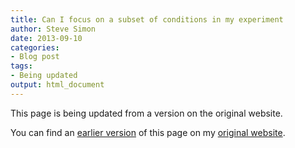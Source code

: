```yaml
---
title: Can I focus on a subset of conditions in my experiment
author: Steve Simon
date: 2013-09-10
categories:
- Blog post
tags:
- Being updated
output: html_document
---
```


This page is being updated from a version on the original website.

<!---More--->

You can find an [earlier version](http://www.pmean.com/13/subset.html) of this page on my [original website](http://www.pmean.com/original_site.html).